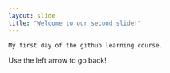 ```yaml
---
layout: slide
title: "Welcome to our second slide!"
---
```

    My first day of the github learning course. 
Use the left arrow to go back!
